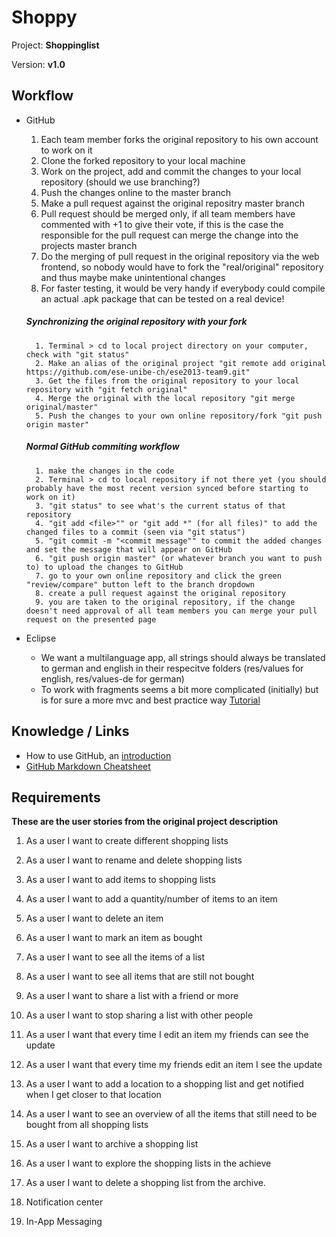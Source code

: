 # Shoppy

Project: **Shoppinglist**

Version: **v1.0**


## Workflow

- GitHub
	1. Each team member forks the original repository to his own account to work on it
	2. Clone the forked repository to your local machine
	3. Work on the project, add and commit the changes to your local repository (should we use branching?)
	4. Push the changes online to the master branch
	5. Make a pull request against the original repositry master branch
	6. Pull request should be merged only, if all team members have commented with +1 to give their vote, if this is the case the responsible for the pull request can merge the change into the projects master branch
	7. Do the merging of pull request in the original repository via the web frontend, so nobody would have to fork the "real/original" repository and thus maybe make unintentional changes
	8. For faster testing, it would be very handy if everybody could compile an actual .apk package that can be tested on a real device!

	##### Synchronizing the original repository with your fork
		1. Terminal > cd to local project directory on your computer, check with "git status"
		2. Make an alias of the original project "git remote add original https://github.com/ese-unibe-ch/ese2013-team9.git"
		3. Get the files from the original repository to your local repository with "git fetch original"
		4. Merge the original with the local repository "git merge original/master"
		5. Push the changes to your own online repository/fork "git push origin master"

	##### Normal GitHub commiting workflow
		1. make the changes in the code
		2. Terminal > cd to local repository if not there yet (you should probably have the most recent version synced before starting to work on it)
		3. "git status" to see what's the current status of that repository
		4. "git add <file>"" or "git add *" (for all files)" to add the changed files to a commit (seen via "git status")
		5. "git commit -m "<commit message"" to commit the added changes and set the message that will appear on GitHub
		6. "git push origin master" (or whatever branch you want to push to) to upload the changes to GitHub
		7. go to your own online repository and click the green "review/compare" button left to the branch dropdown
		8. create a pull request against the original repository
		9. you are taken to the original repository, if the change doesn't need approval of all team members you can merge your pull request on the presented page

- Eclipse
	- We want a multilanguage app, all strings should always be translated to german and english in their respecitve folders (res/values for english, res/values-de for german)
	- To work with fragments seems a bit more complicated (initially) but is for sure a more mvc and best practice way [Tutorial](http://www.cs.dartmouth.edu/~campbell/cs65/lecture08/lecture08.html)

## Knowledge / Links

- How to use GitHub, an [introduction](http://rogerdudler.github.io/git-guide/index.de.html)
- [GitHub Markdown Cheatsheet](https://github.com/adam-p/markdown-here/wiki/Markdown-Cheatsheet)


## Requirements

**These are the user stories from the original project description**

1. As a user I want to create different shopping lists
	
2. As a user I want to rename and delete shopping lists

3. As a user I want to add items to shopping lists

4. As a user I want to add a quantity/number of items to an item

5. As a user I want to delete an item

6. As a user I want to mark an item as bought

7. As a user I want to see all the items of a list

8. As a user I want to see all items that are still not bought

9. As a user I want to share a list with a friend or more

10. As a user I want to stop sharing a list with other people

11. As a user I want that every time I edit an item my friends can see the update

12. As a user I want that every time my friends edit an item I see the update

13. As a user I want to add a location to a shopping list and get notified when I get closer to that location

14. As a user I want to see an overview of all the items that still need to be bought from all shopping lists

15. As a user I want to archive a shopping list

16. As a user I want to explore the shopping lists in the achieve

17. As a user I want to delete a shopping list from the archive.

18. Notification center

19. In-App Messaging